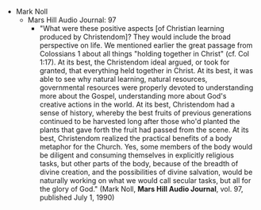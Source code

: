 - Mark Noll
    - Mars Hill Audio Journal: 97
        - "What were these positive aspects [of Christian learning produced by Christendom]? They would include the broad perspective on life. We mentioned earlier the great passage from Colossians 1 about all things "holding together in Christ" (cf. Col 1:17). At its best, the Christendom ideal argued, or took for granted, that everything held together in Christ. At its best, it was able to see why natural learning, natural resources, governmental resources were properly devoted to understanding more about the Gospel, understanding more about God's creative actions in the world. At its best, Christendom had a sense of history, whereby the best fruits of previous generations continued to be harvested long after those who'd planted the plants that gave forth the fruit had passed from the scene. At its best, Christendom realized the practical benefits of a body metaphor for the Church. Yes, some members of the body would be diligent and consuming themselves in explicitly religious tasks, but other parts of the body, because of the breadth of divine creation, and the possibilities of divine salvation, would be naturally working on what we would call secular tasks, but all for the glory of God." (Mark Noll, __Mars Hill Audio Journal__, vol. 97, published July 1, 1990)
